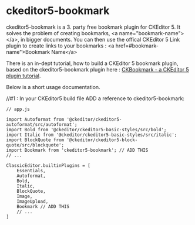 ﻿# ckeditor5-bookmark

ckeditor5-bookmark is a 3. party free bookmark plugin for CKEditor 5. It solves the problem of creating bookmarks, &lt;a name="bookmark-name"&gt;&lt;/a&gt;, in bigger documents. You can then use the offical CKEditor 5 Link plugin to create links to your bookmarks : &lt;a href=#bookmark-name"&gt;Bookmark Name&lt;/a&gt;

There is an in-dept tutorial, how to build a CKEditor 5 bookmark plugin, based on the ckeditor5-bookmark plugin here : [CKBookmark - a CKEditor 5 plugin tutorial](https://topiqs.online/Home/Index/1169).

Below is a short usage documentation. 

//#1 : In your CKEditor5 build file ADD a reference to ckeditor5-bookmark:

```javaqscript
// app.js

import Autoformat from '@ckeditor/ckeditor5-autoformat/src/autoformat';
import Bold from '@ckeditor/ckeditor5-basic-styles/src/bold';
import Italic from '@ckeditor/ckeditor5-basic-styles/src/italic';
import BlockQuote from '@ckeditor/ckeditor5-block-quote/src/blockquote';
import Bookmark from 'ckeditor5-bookmark'; // ADD THIS
// ...

ClassicEditor.builtinPlugins = [
    Essentials,
    Autoformat,
    Bold,
    Italic,
    BlockQuote,
    Image,
    ImageUpload,
    Bookmark // ADD THIS
    // ...
]
```